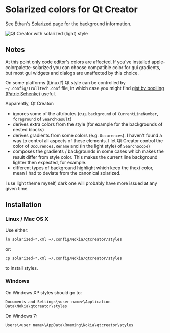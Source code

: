 # Solarized colors for Qt Creator

See Ethan's [Solarized page](http://ethanschoonover.com/solarized) for the 
background information.

![Qt Creator with solarized (light) style](https://github.com/artm/solarized/raw/qtcreator/qtcreator-style-solarized/QtCreator.png)

## Notes

At this point only code editor's colors are affected. If you've
installed apple-colorpalette-solarized you can choose compatible 
color for gui gradients, but most gui widgets and dialogs are 
unaffected by this choice.

On some platforms (Linux?) Qt style can be controlled by 
`~/.config/Trolltech.conf` file, in which case you might find [gist by
booiiing (Patric Schenke)](https://gist.github.com/929469) useful.

Apparently, Qt Creator:

 - ignores some of the attributes (e.g. `background` of
   `CurrentLineNumber`, `foreground` of `SearchResult`)
 - derives extra colors from the style (for example for the backgrounds 
   of nested blocks)
 - derives gradients from some colors (e.g. `Occurences`). I haven't
   found a way to control all aspects of these elements. I let Qt
   Creator control the color of `Occurences.Rename` and (in the light 
   style) of `SearchScope`)
 - composes the gradients / backgrounds in some cases which makes the
   result differ from style color. This makes the current line background
   lighter then expected, for example.
 - different types of background highlight which keep the thext color,
   mean I had to deviate from the canonical solarized.


I use light theme myself, dark one will probably have more issued at any given 
time.

## Installation

### Linux / Mac OS X

Use either:

    ln solarized-*.xml ~/.config/Nokia/qtcreator/styles

or:

    cp solarized-*.xml ~/.config/Nokia/qtcreator/styles

to install styles.

### Windows

On Windows XP styles should go to:

    Documents and Settings\<user name>\Application Data\Nokia\qtcreator\styles

On Windows 7:

    Users\<user name>\AppData\Roaming\Nokia\qtcreator\styles



